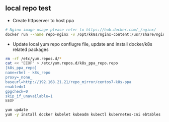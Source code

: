 ## local repo test

- Create httpserver to host ppa

```bash
# Nginx image usage please refer to https://hub.docker.com/_/nginx/
docker run --name repo-nginx -v /opt/kk8s/nginx-content:/usr/share/nginx/html:ro -d -p 80:80 nginx
```
- Update local yum repo confiugre file, update and install docker/k8s related packages

```bash
rm -rf /etc/yum.repos.d/*
cat << "EEOF" > /etc/yum.repos.d/k8s_ppa_repo.repo
[k8s_ppa_repo]
name=rhel - k8s_repo
proxy=_none_
baseurl=http://192.168.21.21/repo_mirror/centos7-k8s-ppa
enabled=1
gpgcheck=0
skip_if_unavailable=1
EEOF

yum update
yum -y install docker kubelet kubeadm kubectl kubernetes-cni ebtables
```

